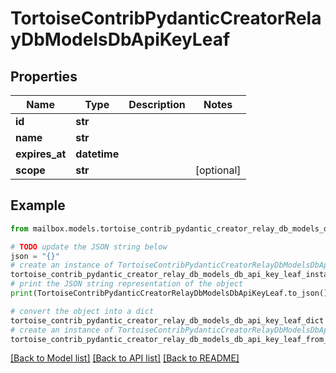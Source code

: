 # TortoiseContribPydanticCreatorRelayDbModelsDbApiKeyLeaf


## Properties

Name | Type | Description | Notes
------------ | ------------- | ------------- | -------------
**id** | **str** |  | 
**name** | **str** |  | 
**expires_at** | **datetime** |  | 
**scope** | **str** |  | [optional] 

## Example

```python
from mailbox.models.tortoise_contrib_pydantic_creator_relay_db_models_db_api_key_leaf import TortoiseContribPydanticCreatorRelayDbModelsDbApiKeyLeaf

# TODO update the JSON string below
json = "{}"
# create an instance of TortoiseContribPydanticCreatorRelayDbModelsDbApiKeyLeaf from a JSON string
tortoise_contrib_pydantic_creator_relay_db_models_db_api_key_leaf_instance = TortoiseContribPydanticCreatorRelayDbModelsDbApiKeyLeaf.from_json(json)
# print the JSON string representation of the object
print(TortoiseContribPydanticCreatorRelayDbModelsDbApiKeyLeaf.to_json())

# convert the object into a dict
tortoise_contrib_pydantic_creator_relay_db_models_db_api_key_leaf_dict = tortoise_contrib_pydantic_creator_relay_db_models_db_api_key_leaf_instance.to_dict()
# create an instance of TortoiseContribPydanticCreatorRelayDbModelsDbApiKeyLeaf from a dict
tortoise_contrib_pydantic_creator_relay_db_models_db_api_key_leaf_from_dict = TortoiseContribPydanticCreatorRelayDbModelsDbApiKeyLeaf.from_dict(tortoise_contrib_pydantic_creator_relay_db_models_db_api_key_leaf_dict)
```
[[Back to Model list]](../README.md#documentation-for-models) [[Back to API list]](../README.md#documentation-for-api-endpoints) [[Back to README]](../README.md)


